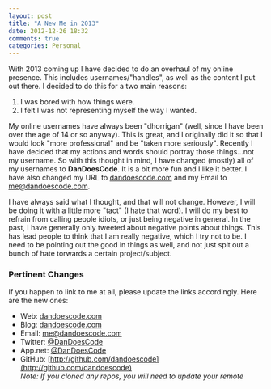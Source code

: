 ```yaml
---
layout: post
title: "A New Me in 2013"
date: 2012-12-26 18:32
comments: true
categories: Personal
---
```


With 2013 coming up I have decided to do an overhaul of my online presence.  This includes usernames/"handles", as well as the content
I put out there.  I decided to do this for a two main reasons:

1. I was bored with how things were.
2. I felt I was not representing myself the way I wanted.

My online usernames have always been "dhorrigan" (well, since I have been over the age of 14 or so anyway).  This is great, and I originally
did it so that I would look "more professional" and be "taken more seriously".  Recently I have decided that my actions and words should
portray those things...not my username.  So with this thought in mind, I have changed (mostly) all of my usernames to **DanDoesCode**.  It
is a bit more fun and I like it better.  I have also changed my URL to [dandoescode.com](http://dandoescode.com) and my Email to
[me@dandoescode.com](mailto:me@dandoescode.com).

I have always said what I thought, and that will not change.  However, I will be doing it with a little more "tact" (I hate that word).  I
will do my best to refrain from calling people idiots, or just being negative in general.  In the past, I have generally only tweeted about
negative points about things.  This has lead people to think that I am really negative, which I try not to be.  I need to be pointing out
the good in things as well, and not just spit out a bunch of hate torwards a certain project/subject.

### Pertinent Changes

If you happen to link to me at all, please update the links accordingly.  Here are the new ones:

* Web: [dandoescode.com](http://dandoescode.com)
* Blog: [dandoescode.com](http://dandoescode.com)
* Email: [me@dandoescode.com](mailto:me@dandoescode.com)
* Twitter: [@DanDoesCode](http://twitter.com/DanDoesCode)
* App.net: [@DanDoesCode](https://alpha.app.net/dandoescode)
* GitHub: [http://github.com/dandoescode](http://github.com/dandoescode)<br>
    *Note: If you cloned any repos, you will need to update your remote*
